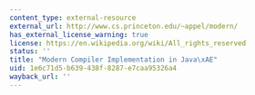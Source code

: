 ```yaml
---
content_type: external-resource
external_url: http://www.cs.princeton.edu/~appel/modern/
has_external_license_warning: true
license: https://en.wikipedia.org/wiki/All_rights_reserved
status: ''
title: "Modern Compiler Implementation in Java\xAE"
uid: 1e6c71d5-b639-438f-8287-e7caa95326a4
wayback_url: ''
---
```

